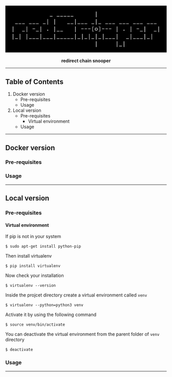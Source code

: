 <p align="center">
<img src="https://github.com/martinkubecka/redSnooper/blob/main/images/banner.png" alt="Logo">
<p align="center"><b>redirect chain snooper</b><br>
</p>

---
## Table of Contents

1. Docker version
    - Pre-requisites
    - Usage
2. Local version
    - Pre-requisites
        - Virtual environment
    - Usage

---
## Docker version

### Pre-requisites

### Usage

---
## Local version

### Pre-requisites

#### Virtual environment

If pip is not in your system
```
$ sudo apt-get install python-pip
````

Then install virtualenv
```
$ pip install virtualenv
```

Now check your installation
```
$ virtualenv --version
```

Inside the projcet directory create a virtual environment called `venv`
```
$ virtualenv --python=python3 venv
```

Activate it by using the following command
```
$ source venv/bin/activate
```

You can deactivate the virtual environment from the parent folder of `venv` directory
``` 
$ deactivate
```

### Usage

---